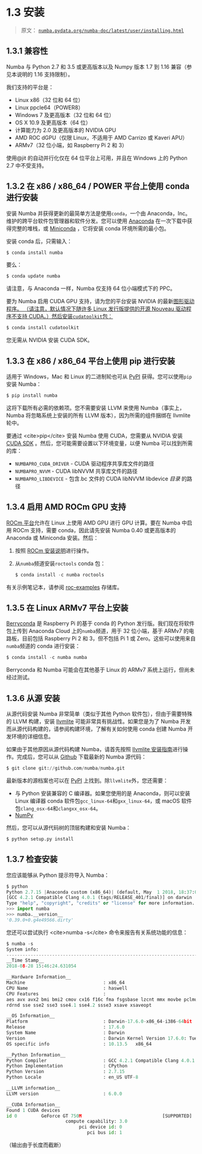 # 1.3 安装

> 原文： [`numba.pydata.org/numba-doc/latest/user/installing.html`](http://numba.pydata.org/numba-doc/latest/user/installing.html)

## 1.3.1 兼容性

Numba 与 Python 2.7 和 3.5 或更高版本以及 Numpy 版本 1.7 到 1.16 兼容（参见本说明的 1.16 支持限制）。

我们支持的平台是：

*   Linux x86（32 位和 64 位）
*   Linux ppcle64（POWER8）
*   Windows 7 及更高版本（32 位和 64 位）
*   OS X 10.9 及更高版本（64 位）
*   计算能力为 2.0 及更高版本的 NVIDIA GPU
*   AMD ROC dGPU（仅限 Linux，不适用于 AMD Carrizo 或 Kaveri APU）
*   ARMv7（32 位小端，如 Raspberry Pi 2 和 3）

使用@jit 的自动并行化仅在 64 位平台上可用，并且在 Windows 上的 Python 2.7 中不受支持。

## 1.3.2 在 x86 / x86_64 / POWER 平台上使用 conda 进行安装

安装 Numba 并获得更新的最简单方法是使用`conda`，一个由 Anaconda，Inc。维护的跨平台软件包管理器和软件分发。您可以使用 [Anaconda](https://www.anaconda.com/download) 在一次下载中获得完整的堆栈，或 [Miniconda](https://conda.io/miniconda.html) ，它将安装 conda 环境所需的最小包。

安装 conda 后，只需输入：

```py
$ conda install numba

```

要么：

```py
$ conda update numba

```

请注意，与 Anaconda 一样，Numba 仅支持 64 位小端模式下的 PPC。

要为 Numba 启用 CUDA GPU 支持，请为您的平台安装 NVIDIA 的最新[图形驱动程序。 （请注意，默认情况下随许多 Linux 发行版提供的开源 Nouveau 驱动程序不支持 CUDA。）然后安装`cudatoolkit`包：](https://www.nvidia.com/Download/index.aspx)

```py
$ conda install cudatoolkit

```

您无需从 NVIDIA 安装 CUDA SDK。

## 1.3.3 在 x86 / x86_64 平台上使用 pip 进行安装

适用于 Windows，Mac 和 Linux 的二进制轮也可从 [PyPI](https://pypi.org/project/numba/) 获得。您可以使用`pip`安装 Numba：

```py
$ pip install numba

```

这将下载所有必需的依赖项。您不需要安装 LLVM 来使用 Numba（事实上，Numba 将忽略系统上安装的所有 LLVM 版本），因为所需的组件捆绑在 llvmlite 轮中。

要通过 &lt;cite&gt;pip&lt;/cite&gt; 安装 Numba 使用 CUDA，您需要从 NVIDIA 安装 [CUDA SDK](https://developer.nvidia.com/cuda-downloads) 。然后，您可能需要设置以下环境变量，以便 Numba 可以找到所需的库：

*   `NUMBAPRO_CUDA_DRIVER` - CUDA 驱动程序共享库文件的路径
*   `NUMBAPRO_NVVM` - CUDA libNVVM 共享库文件的路径
*   `NUMBAPRO_LIBDEVICE` - 包含.bc 文件的 CUDA libNVVM libdevice *目录* 的路径

## 1.3.4 启用 AMD ROCm GPU 支持

[ROCm 平台](https://rocm.github.io/)允许在 Linux 上使用 AMD GPU 进行 GPU 计算。要在 Numba 中启用 ROCm 支持，需要 conda，因此请先安装 Numba 0.40 或更高版本的 Anaconda 或 Miniconda 安装。然后：

1.  按照 [ROCm 安装说明](https://rocm.github.io/install.html)进行操作。

2.  从`numba`频道安装`roctools` conda 包：

    ```py
    $ conda install -c numba roctools

    ```

有关示例笔记本，请参阅 [roc-examples](https://github.com/numba/roc-examples) 存储库。

## 1.3.5 在 Linux ARMv7 平台上安装

[Berryconda](https://github.com/jjhelmus/berryconda) 是 Raspberry Pi 的基于 conda 的 Python 发行版。我们现在将软件包上传到 Anaconda Cloud 上的`numba`频道，用于 32 位小端，基于 ARMv7 的电路板，目前包括 Raspberry Pi 2 和 3，但不包括 Pi 1 或 Zero。这些可以使用来自`numba`频道的 conda 进行安装：

```py
$ conda install -c numba numba

```

Berryconda 和 Numba 可能会在其他基于 Linux 的 ARMv7 系统上运行，但尚未经过测试。

## 1.3.6 从源  安装

从源代码安装 Numba 非常简单（类似于其他 Python 软件包），但由于需要特殊的 LLVM 构建，安装 [llvmlite](https://github.com/numba/llvmlite) 可能非常具有挑战性。如果您是为了 Numba 开发而从源代码构建的，请参阅构建环境，了解有关如何使用 conda 创建 Numba 开发环境的详细信息。

如果由于其他原因从源代码构建 Numba，请首先按照 [llvmlite 安装指南](https://llvmlite.readthedocs.io/en/latest/admin-guide/install.html)进行操作。完成后，您可以从 [Github](https://github.com/numba/numba) 下载最新的 Numba 源代码：

```py
$ git clone git://github.com/numba/numba.git

```

最新版本的源档案也可以在 [PyPI](https://pypi.org/project/numba/) 上找到。除`llvmlite`外，您还需要：

*   与 Python 安装兼容的 C 编译器。如果您使用的是 Anaconda，则可以安装 Linux 编译器 conda 软件包`gcc_linux-64`和`gxx_linux-64`，或 macOS 软件包`clang_osx-64`和`clangxx_osx-64`。
*   [NumPy](http://www.numpy.org/)

然后，您可以从源代码树的顶层构建和安装 Numba：

```py
$ python setup.py install

```

## 1.3.7 检查安装

您应该能够从 Python 提示符导入 Numba：

```py
$ python
Python 2.7.15 |Anaconda custom (x86_64)| (default, May  1 2018, 18:37:05)
[GCC 4.2.1 Compatible Clang 4.0.1 (tags/RELEASE_401/final)] on darwin
Type "help", "copyright", "credits" or "license" for more information.
>>> import numba
>>> numba.__version__
'0.39.0+0.g4e49566.dirty'

```

您还可以尝试执行 &lt;cite&gt;numba -s&lt;/cite&gt; 命令来报告有关系统功能的信息：

```py
$ numba -s
System info:
--------------------------------------------------------------------------------
__Time Stamp__
2018-08-28 15:46:24.631054

__Hardware Information__
Machine                             : x86_64
CPU Name                            : haswell
CPU Features                        :
aes avx avx2 bmi bmi2 cmov cx16 f16c fma fsgsbase lzcnt mmx movbe pclmul popcnt
rdrnd sse sse2 sse3 sse4.1 sse4.2 ssse3 xsave xsaveopt

__OS Information__
Platform                            : Darwin-17.6.0-x86_64-i386-64bit
Release                             : 17.6.0
System Name                         : Darwin
Version                             : Darwin Kernel Version 17.6.0: Tue May  8 15:22:16 PDT 2018; root:xnu-4570.61.1~1/RELEASE_X86_64
OS specific info                    : 10.13.5   x86_64

__Python Information__
Python Compiler                     : GCC 4.2.1 Compatible Clang 4.0.1 (tags/RELEASE_401/final)
Python Implementation               : CPython
Python Version                      : 2.7.15
Python Locale                       : en_US UTF-8

__LLVM information__
LLVM version                        : 6.0.0

__CUDA Information__
Found 1 CUDA devices
id 0         GeForce GT 750M                              [SUPPORTED]
                      compute capability: 3.0
                           pci device id: 0
                              pci bus id: 1

```

（输出由于长度而截断）